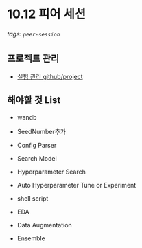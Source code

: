 # 10.12 피어 세션
###### tags: `peer-session`


## 프로젝트 관리
- [실험 관리 github/project](https://github.com/boostcampaitech2/mrc-level2-nlp-06/projects
)



## 해야할 것 List
- wandb
- SeedNumber추가
- Config Parser
- Search Model 
- Hyperparameter Search
- Auto Hyperparameter Tune or Experiment 
- shell script



- EDA
- Data Augmentation
- Ensemble
